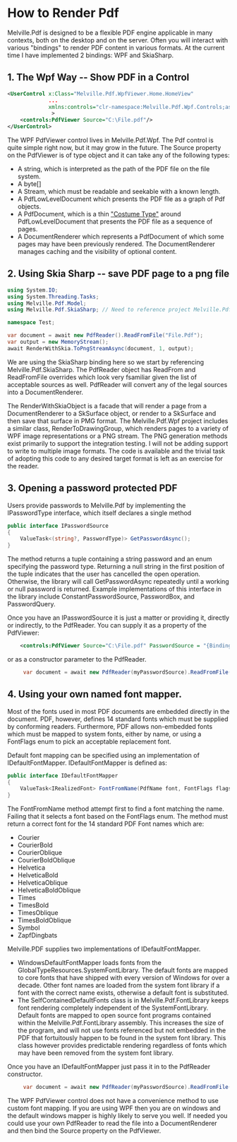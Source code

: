 ﻿# How to Render Pdf

Melville.Pdf is designed to be a flexible PDF engine applicable in many 
contexts, both on the desktop and on the server.  Often you will interact
with various "bindings" to render PDF content in various formats.  At the
current time I have implemented 2 bindings: WPF and SkiaSharp.

## 1. The Wpf Way -- Show PDF in a Control
````xml
<UserControl x:Class="Melville.Pdf.WpfViewer.Home.HomeView"
             ...
             xmlns:controls="clr-namespace:Melville.Pdf.Wpf.Controls;assembly=Melville.Pdf.Wpf"
              >
    <controls:PdfViewer Source="C:\File.pdf"/>
</UserControl>
````
The WPF PdfViewer control lives in Melville.Pdf.Wpf.  The Pdf control is quite simple right now, but it may
grow in the future.  The Source property on the PdfViewer is of type object and it can take any of the
following types:
- A string, which is interpreted as the path of the PDF file on the file system.
- A byte[]
- A Stream, which must be readable and seekable with a known length.
- A PdfLowLevelDocument which presents the PDF file as a graph of Pdf objects.
- A PdfDocument, which is a thin ["Costume Type"](../Architecture/Costumes.md) around PdfLowLevelDocument
  that presents the PDF file as a sequence of pages.
- A DocumentRenderer which represents a PdfDocument of which some pages may have been previously rendered.
  The DocumentRenderer manages caching and the visibility of optional content.

## 2. Using Skia Sharp -- save PDF page to a png file
````c#
using System.IO;
using System.Threading.Tasks;
using Melville.Pdf.Model;
using Melville.Pdf.SkiaSharp; // Need to reference project Melville.Pdf.SkiaSharp

namespace Test;

var document = await new PdfReader().ReadFromFile("File.Pdf");
var output = new MemoryStream();
await RenderWithSkia.ToPngStreamAsync(document, 1, output);
````
We are using the SkiaSharp binding here so we start by referencing Melville.Pdf.SkiaSharp.  The PdfReader object has 
ReadFrom and ReadFromFile overrides which look very fsamiliar given the list of acceptable sources as well.  PdfReader
will convert any of the legal sources into a DocumentRenderer.  

The RenderWithSkiaObject is a facade that will render a page from a DocumentRenderer to a SkSurface object, or render
to a SkSurface and then save that surface in PMG format.  The Melville.Pdf.Wpf project includes a similar class, 
RenderToDrawingGroup, which renders pages to a variety of WPF image representations or a PNG stream.  The PNG generation 
methods exist primarily to support the integration testing.  I will not be adding support to write to multiple image 
formats.  The code is available and the trivial task of adopting this code to any desired target format is left as an 
exercise for the reader.

## 3. Opening a password protected PDF
Users provide passwords to Melville.Pdf by implementing the IPasswordType interface, which itself declares a single method
````c#
public interface IPasswordSource
{
    ValueTask<(string?, PasswordType)> GetPasswordAsync();
}
````
The method returns a tuple containing a string password and an enum specifying the password type.
Returning a null string in the first position of the tuple indicates that the user has cancelled
the open operation.  Otherwise, the library will call GetPasswordAsync repeatedly until a working or
null password is returned.  Example implementations of this interface in the library include ConstantPasswordSource,
PasswordBox, and PasswordQuery.

Once you have an IPasswordSource it is just a matter or providing it, directly or indirectly, to the PdfReader.  You can
supply it as a property of the PdfViewer:
````xml
    <controls:PdfViewer Source="C:\File.pdf" PasswordSource = "{Binding MyPasswordSource}"/>
````
or as a constructor parameter to the PdfReader.
````c#
     var document = await new PdfReader(myPasswordSource).ReadFromFile("File.Pdf");
````

## 4. Using your own named font mapper.
Most of the fonts used in most PDF documents are embedded directly in the document.  PDF, however, defines 14 standard fonts
which must be supplied by conforming readers.  Furthermore, PDF allows non-embedded fonts which must be mapped to system
fonts, either by name, or using a FontFlags enum to pick an acceptable replacement font.

Default font mapping can be specified using an implementation of IDefaultFontMapper.  IDefaultFontMapper is defined as:

````c#
public interface IDefaultFontMapper
{
    ValueTask<IRealizedFont> FontFromName(PdfName font, FontFlags flags, FreeTypeFontFactory factory);
}
````
The FontFromName method attempt first to find a font matching the name.  Failing that it selects a font based on
the FontFlags enum.  The method must return a correct font for the 14 standard PDF Font names which are:
- Courier
- CourierBold
- CourierOblique
- CourierBoldOblique
- Helvetica
- HelveticaBold
- HelveticaOblique
- HelveticaBoldOblique
- Times
- TimesBold
- TimesOblique
- TimesBoldOblique
- Symbol
- ZapfDingbats

Melville.PDF supplies two implementations of IDefaultFontMapper.
- WindowsDefaultFontMapper loads fonts from the GlobalTypeResources.SystemFontLibrary.  The default fonts
are mapped to core fonts that have shipped with every version of Windows for over a decade.  Other font
names are loaded from the system font library if a font with the correct name exists, otherwise a default
font is substituted.
- The SelfContainedDefaultFonts class is in Melville.Pdf.FontLibrary keeps font rendering completely 
independent of the SystemFontLibrary.  Default fonts are mapped to open source font programs contained
within the Melville.Pdf.FontLibrary assembly.  This increases the size of the program, and will not use
fonts referenced but not embedded in the PDF that fortuitously happen to be found in the system font library.
This class however provides predictable rendering regardless of fonts which may have been removed from the
system font library.

Once you have an IDefaultFontMapper just pass it in to the PdfReader constructor.
````c#
     var document = await new PdfReader(myPasswordSource).ReadFromFile("File.Pdf");
````
The WPF PdfViewer control does not have a convenience method to use custom font mapping.  If you are using WPF then you
are on windows and the default windows mapper is highly likely to serve you well.  If needed you could use your own
PdfReader to read the file into a DocumentRenderer and then bind the Source property on the PdfViewer.